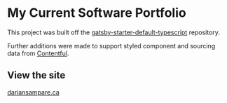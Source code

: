 # My Current Software Portfolio

This project was built off the [gatsby-starter-default-typescript](https://github.com/andykenward/gatsby-starter-default-typescript) repository.

Further additions were made to support styled component and sourcing data from [Contentful](https://www.contentful.com/).

## View the site

[dariansampare.ca](https://www.dariansampare.ca/)
